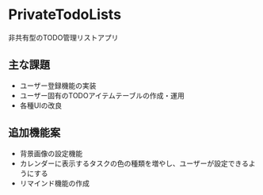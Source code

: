 # PrivateTodoLists
非共有型のTODO管理リストアプリ
## 主な課題
+ ユーザー登録機能の実装
+ ユーザー固有のTODOアイテムテーブルの作成・運用
+ 各種UIの改良

## 追加機能案
+ 背景画像の設定機能
+ カレンダーに表示するタスクの色の種類を増やし、ユーザーが設定できるようにする
+ リマインド機能の作成
